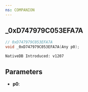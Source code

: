 ```yaml
---
ns: COMPANION
---
```

## _0xD747979C053EFA7A

```c
// 0xD747979C053EFA7A
void _0xD747979C053EFA7A(Any p0);
```

```
NativeDB Introduced: v1207
```

## Parameters
* **p0**:
